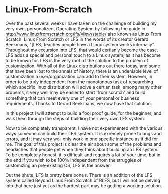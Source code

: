 # Linux-From-Scratch

Over the past several weeks I have taken on the challenge of building my very own, personalized, Operating System by following the guide in http://www.linuxfromscratch.org/lfs/view/stable/ also known as Linux From Scratch. Linux From Scratch or LFS in the words of its creator Gerard Beekmans, "[LFS] teaches people how a Linux system works internally". Throughout my excursion into LFS, that would certianly become the case. LFS adds a special and personal touch to a Linux system,  as it has become to be known for. LFS is the very root of the solution to the problem of customization. With all of the Linux distributions out there today, and some that have been lost to the annals of history, there is an undeniable level of customization a user/organization can add to their system. However, in order to be truly independent from the monotonous task of researching which specific linux distribution will solve a certian task, among many other probems, it very well may be easier to start 'from scratch' and build something that can meet every one of your personal or business requirements. Thanks to Gerard Beekmans, we now have that solution. 

In this project I will attempt to build a fool proof guide, for the beginner, and walk them through the steps of building their very own LFS system. 

Now to be completely transparent, I have not experimented with the various ways someone can build their LFS system. It is exremely prone to bugs and errors, and it may very well only work in one specific instance as it did for me. The goal of this project is clear the air about some of the problems and headaches that people get when they think about building an LFS system. To be completely honest, it is difficult and requires a lot of your time, but in the end if you wish to be 100% independent from the struggles of customizing an pre-existing OS, LFS is the answer. 

Out the shute, LFS is pretty bare bones. There is an addition of the LFS system called Beyond Linux From Scratch of BLFS, but I will not be delving into that here just yet as the hardest part may be getting a working solution. 
